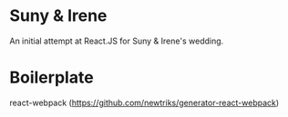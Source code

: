 # Suny & Irene
An initial attempt at React.JS for Suny &amp; Irene's wedding.

# Boilerplate
react-webpack (https://github.com/newtriks/generator-react-webpack)